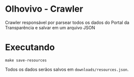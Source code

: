 # Olhovivo - Crawler

Crawler responsável por parsear todos os dados do Portal da Transparência e
salvar em um arquivo JSON


# Executando

    make save-resources

Todos os dados serãos salvos em `downloads/resources.json`.
